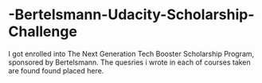# -Bertelsmann-Udacity-Scholarship-Challenge

I got enrolled into The Next Generation Tech Booster Scholarship Program, sponsored by Bertelsmann.
The quesries i wrote in each of courses taken are found found placed here.
